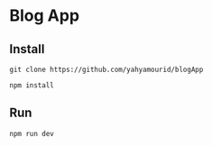 # Blog App

## Install

```
git clone https://github.com/yahyamourid/blogApp

```

```
npm install

```

## Run

```
npm run dev

```
